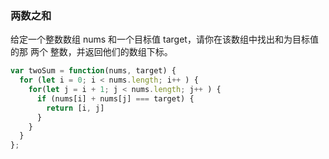 ### 两数之和
给定一个整数数组 nums 和一个目标值 target，请你在该数组中找出和为目标值的那 两个 整数，并返回他们的数组下标。
```js
var twoSum = function(nums, target) {
  for (let i = 0; i < nums.length; i++ ) {
    for(let j = i + 1; j < nums.length; j++ ) {
      if (nums[i] + nums[j] === target) {
        return [i, j]
      }
    }
  }
};
```